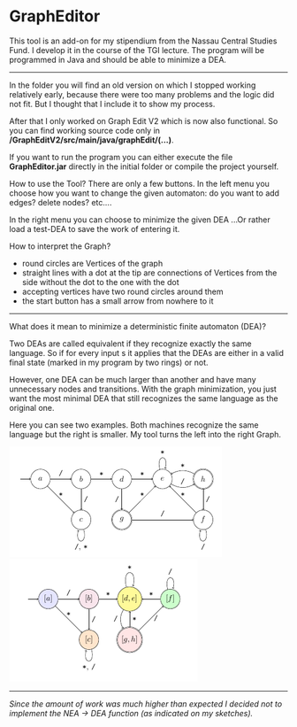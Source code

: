 # GraphEditor

This tool is an add-on for my stipendium from the Nassau Central Studies Fund. I develop it in the course of the TGI lecture. The program will be programmed in Java and should be able to minimize a DEA.

-------------------------------------------------------------

In the folder you will find an old version on which I stopped working relatively early, because there were too many problems and the logic did not fit. But I thought that I include it to show my process.

After that I only worked on Graph Edit V2 which is now also functional.
So you can find working source code only in **/GraphEditV2/src/main/java/graphEdit/(...)**.

If you want to run the program you can either execute the file **GraphEditor.jar** directly in the initial folder or compile the project yourself.

How to use the Tool?
There are only a few buttons. In the left menu you choose how you want to change the given automaton: do you want to add edges? delete nodes? etc....

In the right menu you can choose to minimize the given DEA ...Or rather load a test-DEA to save the work of entering it.

How to interpret the Graph?
* round circles are Vertices of the graph
* straight lines with a dot at the tip are connections of Vertices from the side without the dot to the one with the dot
* accepting vertices have two round circles around them
* the start button has a small arrow from nowhere to it

--------------------------------------------------------------

What does it mean to minimize a deterministic finite automaton (DEA)?

Two DEAs are called equivalent if they recognize exactly the same language. So if for every input s it applies that the DEAs are either in a valid final state (marked in my program by two rings) or not.

However, one DEA can be much larger than another and have many unnecessary nodes and transitions. With the graph minimization, you just want the most minimal DEA that still recognizes the same language as the original one.

Here you can see two examples. Both machines recognize the same language but the right is smaller. My tool turns the left into the right Graph.

![not minimized](https://github.com/SamuelBorn/GraphEditor/blob/main/Images/not_minimized.png)
![minimized](https://github.com/SamuelBorn/GraphEditor/blob/main/Images/minimized.png)





-------------------------------------------------------------

*Since the amount of work was much higher than expected I decided not to implement the NEA -> DEA function (as indicated on my sketches).*
